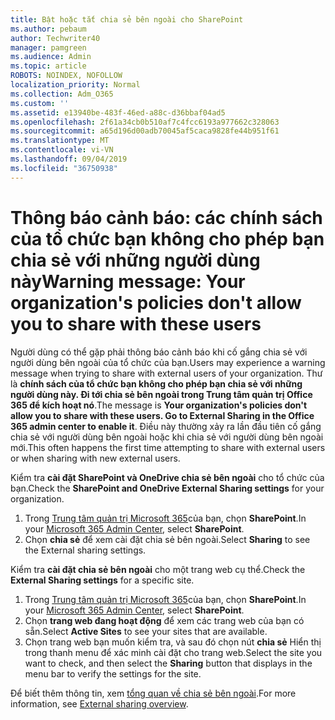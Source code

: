 ```yaml
---
title: Bật hoặc tắt chia sẻ bên ngoài cho SharePoint
ms.author: pebaum
author: Techwriter40
manager: pamgreen
ms.audience: Admin
ms.topic: article
ROBOTS: NOINDEX, NOFOLLOW
localization_priority: Normal
ms.collection: Adm_O365
ms.custom: ''
ms.assetid: e13940be-483f-46ed-a88c-d36bbaf04ad5
ms.openlocfilehash: 2f61a34cb0b510af7c4fcc6193a977662c328063
ms.sourcegitcommit: a65d196d00adb70045af5caca9828fe44b951f61
ms.translationtype: MT
ms.contentlocale: vi-VN
ms.lasthandoff: 09/04/2019
ms.locfileid: "36750938"
---
```

# <a name="warning-message-your-organizations-policies-dont-allow-you-to-share-with-these-users"></a><span data-ttu-id="10a3c-102">Thông báo cảnh báo: các chính sách của tổ chức bạn không cho phép bạn chia sẻ với những người dùng này</span><span class="sxs-lookup"><span data-stu-id="10a3c-102">Warning message: Your organization's policies don't allow you to share with these users</span></span>

<span data-ttu-id="10a3c-103">Người dùng có thể gặp phải thông báo cảnh báo khi cố gắng chia sẻ với người dùng bên ngoài của tổ chức của bạn.</span><span class="sxs-lookup"><span data-stu-id="10a3c-103">Users may experience a warning message when trying to share with external users of your organization.</span></span> <span data-ttu-id="10a3c-104">Thư là **chính sách của tổ chức bạn không cho phép bạn chia sẻ với những người dùng này. Đi tới chia sẻ bên ngoài trong Trung tâm quản trị Office 365 để kích hoạt nó**.</span><span class="sxs-lookup"><span data-stu-id="10a3c-104">The message is **Your organization's policies don't allow you to share with these users. Go to External Sharing in the Office 365 admin center to enable it**.</span></span> <span data-ttu-id="10a3c-105">Điều này thường xảy ra lần đầu tiên cố gắng chia sẻ với người dùng bên ngoài hoặc khi chia sẻ với người dùng bên ngoài mới.</span><span class="sxs-lookup"><span data-stu-id="10a3c-105">This often happens the first time attempting to share with external users or when sharing with new external users.</span></span>

<span data-ttu-id="10a3c-106">Kiểm tra **cài đặt SharePoint và OneDrive chia sẻ bên ngoài** cho tổ chức của bạn.</span><span class="sxs-lookup"><span data-stu-id="10a3c-106">Check the **SharePoint and OneDrive External Sharing settings** for your organization.</span></span>

1. <span data-ttu-id="10a3c-107">Trong [Trung tâm quản trị Microsoft 365](https://admin.microsoft.com/AdminPortal/Home#/homepage">https://admin.microsoft.com/)của bạn, chọn **SharePoint**.</span><span class="sxs-lookup"><span data-stu-id="10a3c-107">In your [Microsoft 365 Admin Center](https://admin.microsoft.com/AdminPortal/Home#/homepage">https://admin.microsoft.com/), select **SharePoint**.</span></span>
3. <span data-ttu-id="10a3c-108">Chọn **chia sẻ** để xem cài đặt chia sẻ bên ngoài.</span><span class="sxs-lookup"><span data-stu-id="10a3c-108">Select **Sharing** to see the External sharing settings.</span></span>

<span data-ttu-id="10a3c-109">Kiểm tra **cài đặt chia sẻ bên ngoài** cho một trang web cụ thể.</span><span class="sxs-lookup"><span data-stu-id="10a3c-109">Check the **External Sharing settings** for a specific site.</span></span>

1. <span data-ttu-id="10a3c-110">Trong [Trung tâm quản trị Microsoft 365](https://admin.microsoft.com/AdminPortal/Home#/homepage">https://admin.microsoft.com/)của bạn, chọn **SharePoint**.</span><span class="sxs-lookup"><span data-stu-id="10a3c-110">In your [Microsoft 365 Admin Center](https://admin.microsoft.com/AdminPortal/Home#/homepage">https://admin.microsoft.com/), select **SharePoint**.</span></span>
2. <span data-ttu-id="10a3c-111">Chọn **trang web đang hoạt động** để xem các trang web của bạn có sẵn.</span><span class="sxs-lookup"><span data-stu-id="10a3c-111">Select **Active Sites** to see your sites that are available.</span></span>
3. <span data-ttu-id="10a3c-112">Chọn trang web bạn muốn kiểm tra, và sau đó chọn nút **chia sẻ** Hiển thị trong thanh menu để xác minh cài đặt cho trang web.</span><span class="sxs-lookup"><span data-stu-id="10a3c-112">Select the site you want to check, and then select the **Sharing** button that displays in the menu bar to verify the settings for the site.</span></span>

<span data-ttu-id="10a3c-113">Để biết thêm thông tin, xem [tổng quan về chia sẻ bên ngoài](https://docs.microsoft.com/sharepoint/external-sharing-overview).</span><span class="sxs-lookup"><span data-stu-id="10a3c-113">For more information, see [External sharing overview](https://docs.microsoft.com/sharepoint/external-sharing-overview).</span></span>
